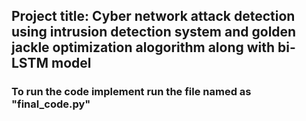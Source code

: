 ## Project title: Cyber network attack detection using intrusion detection system and golden jackle optimization alogorithm along with bi-LSTM model
### To run the code implement run the file named as "final_code.py" 
